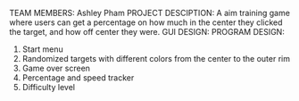 TEAM MEMBERS: Ashley Pham
PROJECT DESCIPTION: A aim training game where users can get a percentage on how much in the center they clicked the target, and how off center they were. 
GUI DESIGN:
PROGRAM DESIGN:
1. Start menu
2. Randomized targets with different colors from the center to the outer rim
3. Game over screen
4. Percentage and speed tracker
5. Difficulty level
